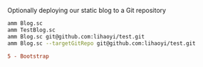 Optionally deploying our static blog to a Git repository

```bash
amm Blog.sc
amm TestBlog.sc
amm Blog.sc git@github.com:lihaoyi/test.git
amm Blog.sc --targetGitRepo git@github.com:lihaoyi/test.git
```

```diff
5 - Bootstrap
```